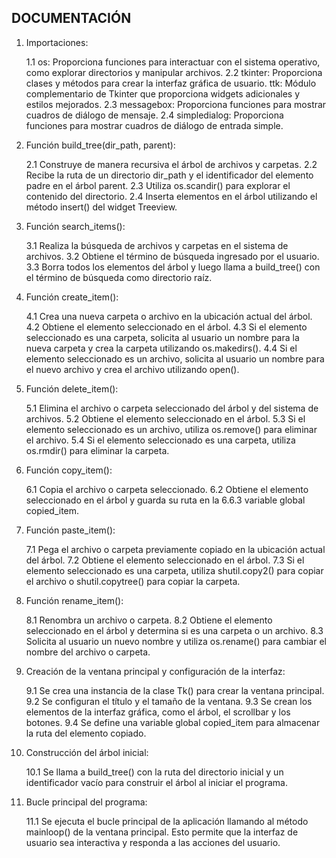 ## DOCUMENTACIÓN

1. Importaciones:

    1.1 os: Proporciona funciones para interactuar con el sistema operativo, como explorar directorios y manipular archivos.
    2.2 tkinter: Proporciona clases y métodos para crear la interfaz gráfica de usuario.
    ttk: Módulo complementario de Tkinter que proporciona widgets adicionales y estilos mejorados.
    2.3 messagebox: Proporciona funciones para mostrar cuadros de diálogo de mensaje.
    2.4 simpledialog: Proporciona funciones para mostrar cuadros de diálogo de entrada simple.

2. Función build_tree(dir_path, parent):

    2.1 Construye de manera recursiva el árbol de archivos y carpetas.
    2.2 Recibe la ruta de un directorio dir_path y el identificador del elemento padre en el árbol parent.
    2.3 Utiliza os.scandir() para explorar el contenido del directorio.
    2.4 Inserta elementos en el árbol utilizando el método insert() del widget Treeview.

3. Función search_items():

    3.1 Realiza la búsqueda de archivos y carpetas en el sistema de archivos.
    3.2 Obtiene el término de búsqueda ingresado por el usuario.
    3.3 Borra todos los elementos del árbol y luego llama a build_tree() con el término de búsqueda como directorio raíz.

4. Función create_item():

    4.1 Crea una nueva carpeta o archivo en la ubicación actual del árbol.
    4.2 Obtiene el elemento seleccionado en el árbol.
    4.3 Si el elemento seleccionado es una carpeta, solicita al usuario un nombre para la nueva carpeta y crea la carpeta utilizando os.makedirs().
    4.4 Si el elemento seleccionado es un archivo, solicita al usuario un nombre para el nuevo archivo y crea el archivo utilizando open().

5. Función delete_item():

    5.1 Elimina el archivo o carpeta seleccionado del árbol y del sistema de archivos.
    5.2 Obtiene el elemento seleccionado en el árbol.
    5.3 Si el elemento seleccionado es un archivo, utiliza os.remove() para eliminar el archivo.
    5.4 Si el elemento seleccionado es una carpeta, utiliza os.rmdir() para eliminar la carpeta.

6. Función copy_item():

    6.1 Copia el archivo o carpeta seleccionado.
    6.2 Obtiene el elemento seleccionado en el árbol y guarda su ruta en la 6.6.3 variable global copied_item.

7. Función paste_item():

    7.1 Pega el archivo o carpeta previamente copiado en la ubicación actual del árbol.
    7.2 Obtiene el elemento seleccionado en el árbol.
    7.3 Si el elemento seleccionado es una carpeta, utiliza shutil.copy2() para copiar el archivo o shutil.copytree() para copiar la carpeta.

8. Función rename_item():

    8.1 Renombra un archivo o carpeta.
    8.2 Obtiene el elemento seleccionado en el árbol y determina si es una carpeta o un archivo.
    8.3 Solicita al usuario un nuevo nombre y utiliza os.rename() para cambiar el nombre del archivo o carpeta.

9. Creación de la ventana principal y configuración de la interfaz:

    9.1 Se crea una instancia de la clase Tk() para crear la ventana principal.
    9.2 Se configuran el título y el tamaño de la ventana.
    9.3 Se crean los elementos de la interfaz gráfica, como el árbol, el scrollbar y los botones.
    9.4 Se define una variable global copied_item para almacenar la ruta del elemento copiado.

10. Construcción del árbol inicial:

    10.1 Se llama a build_tree() con la ruta del directorio inicial y un identificador vacío para construir el árbol al iniciar el programa.

11. Bucle principal del programa:

    11.1 Se ejecuta el bucle principal de la aplicación llamando al método mainloop() de la ventana principal. Esto permite que la interfaz de usuario sea interactiva y responda a las acciones del usuario.